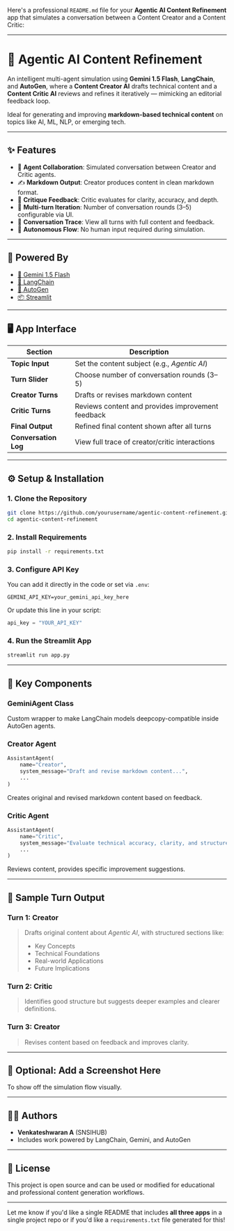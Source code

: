 Here's a professional `README.md` file for your **Agentic AI Content Refinement** app that simulates a conversation between a Content Creator and a Content Critic:

---

# 🤖 Agentic AI Content Refinement

An intelligent multi-agent simulation using **Gemini 1.5 Flash**, **LangChain**, and **AutoGen**, where a **Content Creator AI** drafts technical content and a **Content Critic AI** reviews and refines it iteratively — mimicking an editorial feedback loop.

Ideal for generating and improving **markdown-based technical content** on topics like AI, ML, NLP, or emerging tech.

---

## ✨ Features

* 🧠 **Agent Collaboration**: Simulated conversation between Creator and Critic agents.
* ✍️ **Markdown Output**: Creator produces content in clean markdown format.
* 🧪 **Critique Feedback**: Critic evaluates for clarity, accuracy, and depth.
* 🔁 **Multi-turn Iteration**: Number of conversation rounds (3–5) configurable via UI.
* 🧵 **Conversation Trace**: View all turns with full content and feedback.
* 🚫 **Autonomous Flow**: No human input required during simulation.

---

## 🧠 Powered By

* [🌟 Gemini 1.5 Flash](https://deepmind.google/technologies/gemini)
* [🧠 LangChain](https://www.langchain.com/)
* [🤖 AutoGen](https://github.com/microsoft/autogen)
* [📦 Streamlit](https://streamlit.io/)

---

## 🖥️ App Interface

| Section              | Description                                       |
| -------------------- | ------------------------------------------------- |
| **Topic Input**      | Set the content subject (e.g., *Agentic AI*)      |
| **Turn Slider**      | Choose number of conversation rounds (3–5)        |
| **Creator Turns**    | Drafts or revises markdown content                |
| **Critic Turns**     | Reviews content and provides improvement feedback |
| **Final Output**     | Refined final content shown after all turns       |
| **Conversation Log** | View full trace of creator/critic interactions    |

---

## ⚙️ Setup & Installation

### 1. Clone the Repository

```bash
git clone https://github.com/yourusername/agentic-content-refinement.git
cd agentic-content-refinement
```

### 2. Install Requirements

```bash
pip install -r requirements.txt
```

### 3. Configure API Key

You can add it directly in the code or set via `.env`:

```env
GEMINI_API_KEY=your_gemini_api_key_here
```

Or update this line in your script:

```python
api_key = "YOUR_API_KEY"
```

### 4. Run the Streamlit App

```bash
streamlit run app.py
```

---

## 🔧 Key Components

### GeminiAgent Class

Custom wrapper to make LangChain models deepcopy-compatible inside AutoGen agents.

### Creator Agent

```python
AssistantAgent(
    name="Creator",
    system_message="Draft and revise markdown content...",
    ...
)
```

Creates original and revised markdown content based on feedback.

### Critic Agent

```python
AssistantAgent(
    name="Critic",
    system_message="Evaluate technical accuracy, clarity, and structure...",
    ...
)
```

Reviews content, provides specific improvement suggestions.

---

## 💬 Sample Turn Output

### Turn 1: Creator

> Drafts original content about *Agentic AI*, with structured sections like:
>
> * Key Concepts
> * Technical Foundations
> * Real-world Applications
> * Future Implications

### Turn 2: Critic

> Identifies good structure but suggests deeper examples and clearer definitions.

### Turn 3: Creator

> Revises content based on feedback and improves clarity.

---

## 📸 Optional: Add a Screenshot Here

To show off the simulation flow visually.

---

## 🙋‍♂️ Authors

* **Venkateshwaran A** (SNSIHUB)
* Includes work powered by LangChain, Gemini, and AutoGen

---

## 📃 License

This project is open source and can be used or modified for educational and professional content generation workflows.

---

Let me know if you'd like a single README that includes **all three apps** in a single project repo or if you'd like a `requirements.txt` file generated for this!

